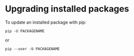 # Upgrading installed packages

To update an installed package with pip:

    pip -U PACKAGENAME

or

    pip --user -U PACKAGENAME
